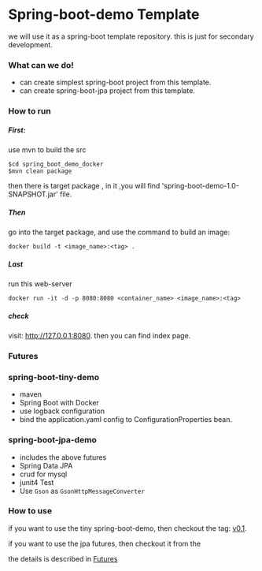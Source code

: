 # Spring-boot-demo Template

we will use it as a spring-boot template repository.
this is just for secondary development.

### What can we do!

- can create simplest spring-boot project from this template.
- can create spring-boot-jpa project from this template.


### How to run

##### First:

use mvn to build the src

```
$cd spring_boot_demo_docker
$mvn clean package
```

then there is target package , in it ,you will find 'spring-boot-demo-1.0-SNAPSHOT.jar'
file.

##### Then
go into the target package, and use the command to build an image:

```
docker build -t <image_name>:<tag> .
```

##### Last 

run this web-server
 
```
docker run -it -d -p 8080:8080 <container_name> <image_name>:<tag>
```

##### check
 
visit: http://127.0.0.1:8080. then you can find index page.



### Futures

### spring-boot-tiny-demo
- maven 
- Spring Boot with Docker
- use logback configuration
- bind the application.yaml config to ConfigurationProperties bean.

### spring-boot-jpa-demo
- includes the above futures
- Spring Data JPA
- crud for mysql
- junit4 Test 
- Use `Gson` as `GsonHttpMessageConverter`


### How to use

if you want to use the tiny spring-boot-demo, then checkout the tag: [v0.1](https://github.com/DemonZSD/spring_boot_demo_docker/tree/v0.1).

if you want to use the jpa futures, then checkout it from the 

the details is described in [Futures](#Futures)


